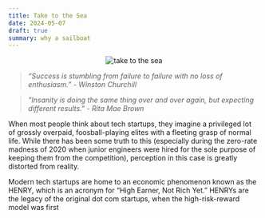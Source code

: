 ```yaml
---
title: Take to the Sea
date: 2024-05-07
draft: true
summary: why a sailboat
---
```


<figure style="margin:auto; text-align:center; width: 80%;">
	<img src="https://i.gifer.com/M2E.gif" alt="take to the sea"/>
</figure>

> _“Success is stumbling from failure to failure with no loss of enthusiasm.” -  Winston Churchill_

> _"Insanity is doing the same thing over and over again, but expecting different results." - Rita Mae Brown_

When most people think about tech startups, they imagine a privileged lot of grossly overpaid, foosball-playing elites with a fleeting grasp of normal life. While there has been some truth to this (especially during the zero-rate madness of 2020 when junior engineers were hired for the sole purpose of keeping them from the competition), perception in this case is greatly distorted from reality. 

Modern tech startups are home to an economic phenomenon known as the HENRY, which is an acronym for “High Earner, Not Rich Yet.” HENRYs are the legacy of the original dot com startups, when the high-risk-reward model was first 
<!--stackedit_data:
eyJoaXN0b3J5IjpbMTM1MTk4OTI0NSwxMzE1NzM4MjMyLDc1MT
c5MjE1NiwtMTkxODE4NDM1MSw4NzE0MDA1MiwxMjQ3NDU1MDU3
LDIwMDc2MjkxODMsLTEzNjE2MTIzMDQsMTg2MDY3MjYwN119
-->